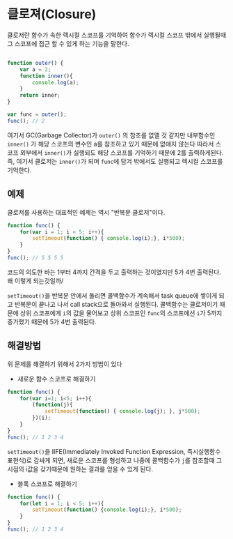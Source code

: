 # 클로져(Closure)

클로저란 함수가 속한 렉시컬 스코프를 기억하여 함수가 렉시컬 스코프 밖에서 실행될때 그 스코프에 접근 할
수 있게 하는 기능을 말한다.

```js

function outer() {
    var a = 2;
    function inner(){
        console.log(a);
    }
    return inner;
}

var func = outer();
func(); // 2

```

여기서 GC(Garbage Collector)가 `outer()` 의 참조를 없앨 것 같지만 내부함수인 `inner()` 가 해당 스코프의 변수인 a를 참조하고 있기 때문에 없애지 않는다 따라서 스코프 외부에서 `inner()`가 실행되도 해당 스코프를 기억하기 때문에 2를 출력하게된다. 즉, 여기서 클로저는 `inner()`가 되며 `func`에 담겨 밖에서도 실행되고 렉시컬 스코프를 기억한다.


## 예제 

클로저를 사용하는 대표적인 예제는 역시 "반복문 클로저"이다.

```js
function func() {
    for(var i = 1; i < 5; i++){
        setTimeout(function() { console.log(i);}, i*500);
    }
}
func(); // 5 5 5 5
```

코드의 의도한 바는 1부터 4까지 간격을 두고 출력하는 것이였지만 5가 4번 출력된다. 왜 이렇게 되는것일까/

`setTimeout()`을 반복문 안에서 돌리면 콜백함수가 계속해서 task queue에 쌓이게 되고 반복문이 끝나고 나서 call stack으로 돌아와서 실행된다. 콜백함수는 클로저이기 때문에 상위 스코프에게 `i`의 값을 물어보고 상위 스코프인 `func`의 스코프에선 `i`가 5까지 증가했기 때문에 5가 4번 출력된다.


## 해결방법

위 문제를 해결하기 위해서 2가지 방법이 있다

+ 새로운 함수 스코프로 해결하기
```js
function func() {
    for(var i=1; i<5; i++){
        (function(j){
            setTimeout(function() { console.log(j); }, j*500);
        })(i);
    }
}
func(); // 1 2 3 4
```

`setTimeout()`을 IIFE(Immediately Invoked Function Expression, 즉시실행함수 표현식)로 감싸게 되면, 새로운 스코프를 형성하고 나중에 콜백함수가 `j`를 참조할때 그 시점의 i값을 갖기때문에 원하는 결과를 얻을 수 있게 된다.

+ 블록 스코프로 해결하기

```js
function func() {
    for(let i = 1; i < 5; i++){
        setTimeout(function() {console.log(i);}, i*500);
    }
}
func(); // 1 2 3 4
```

